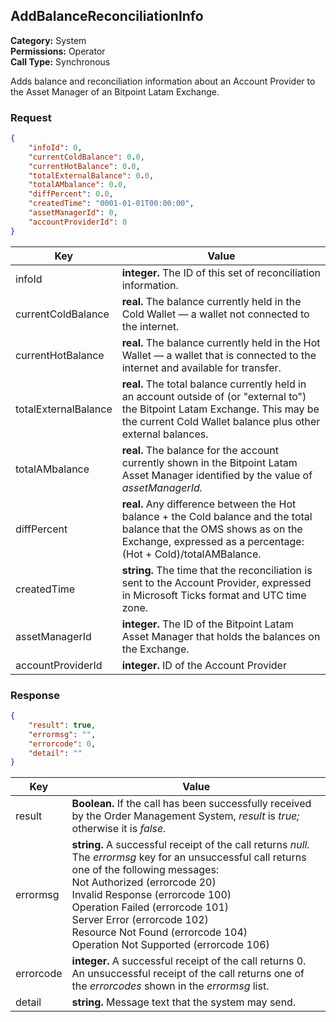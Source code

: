 ## AddBalanceReconciliationInfo

**Category:** System<br />**Permissions:** Operator<br />**Call Type:** Synchronous

Adds balance and reconciliation information about an Account Provider to the Asset Manager of an Bitpoint Latam  Exchange.

### Request

```json
{
    "infoId": 0,
    "currentColdBalance": 0.0,
    "currentHotBalance": 0.0,
    "totalExternalBalance": 0.0,
    "totalAMbalance": 0.0,
    "diffPercent": 0.0,
    "createdTime": "0001-01-01T00:00:00",
    "assetManagerId": 0,
    "accountProviderId": 0
}
```

| Key                  | Value                                                        |
| -------------------- | ------------------------------------------------------------ |
| infoId               | **integer.** The ID of this set of reconciliation information. |
| currentColdBalance   | **real.** The balance currently held in the Cold Wallet &mdash; a wallet not connected to the internet. |
| currentHotBalance    | **real.** The balance currently held in the Hot Wallet &mdash; a wallet that is connected to the internet and available for transfer. |
| totalExternalBalance | **real.** The total balance currently held in an account outside of (or "external to") the Bitpoint Latam  Exchange. This may be the current Cold Wallet balance plus other external balances. |
| totalAMbalance       | **real.** The balance for the account currently shown in the Bitpoint Latam  Asset Manager identified by the value of  *assetManagerId.* |
| diffPercent          | **real.**  Any difference between the Hot balance + the Cold balance and the total balance that the OMS shows as on the Exchange, expressed as a percentage:<br />(Hot + Cold)/totalAMBalance.                                                 |
| createdTime          | **string.** The time that the reconciliation is sent to the Account Provider, expressed in Microsoft Ticks format and UTC time zone. |
| assetManagerId       | **integer.** The ID of the Bitpoint Latam  Asset Manager that holds the balances on the Exchange. |
| accountProviderId    | **integer.** ID of the Account Provider                      |

### Response

```json
{
    "result": true,
    "errormsg": "",
    "errorcode": 0,
    "detail": ""
}
```
| Key       | Value                                                        |
| --------- | ------------------------------------------------------------ |
| result    | **Boolean.** If the call has been successfully received by the Order Management System, *result* is *true;* otherwise it is *false.* |
| errormsg  | **string.** A successful receipt of the call returns *null.* The *errormsg* key for an unsuccessful call returns one of the following messages:<br />Not Authorized (errorcode 20)<br />Invalid Response (errorcode 100)<br />Operation Failed (errorcode 101)<br />Server Error (errorcode 102)<br />Resource Not Found (errorcode 104)<br />Operation Not Supported (errorcode 106) |
| errorcode | **integer.** A successful receipt of the call returns 0. An unsuccessful receipt of the call returns one of the *errorcodes* shown in the *errormsg* list. |
| detail    | **string.** Message text that the system may send.           |


